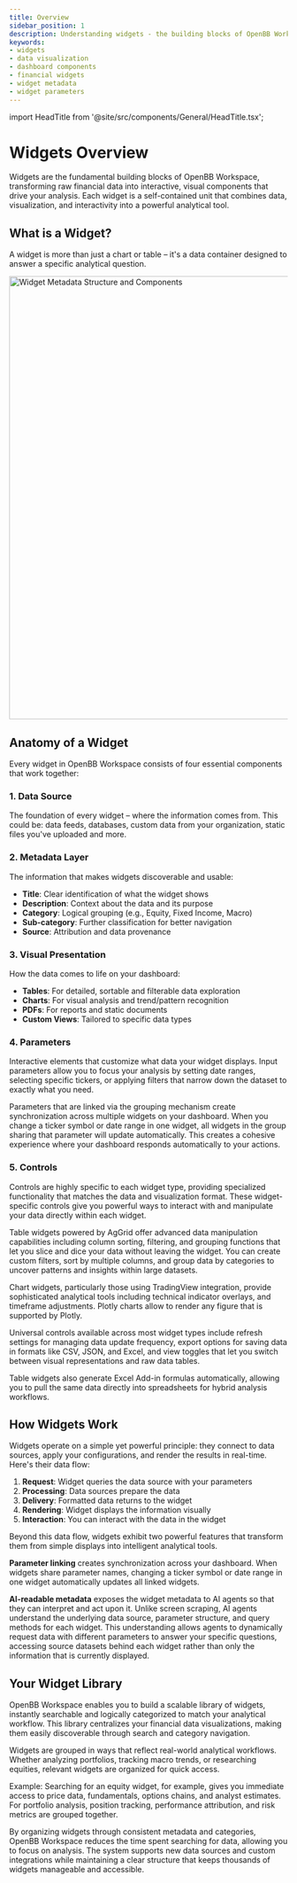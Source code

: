 ```yaml
---
title: Overview
sidebar_position: 1
description: Understanding widgets - the building blocks of OpenBB Workspace dashboards that transform raw data into actionable insights.
keywords:
- widgets
- data visualization
- dashboard components
- financial widgets
- widget metadata
- widget parameters
---
```


import HeadTitle from '@site/src/components/General/HeadTitle.tsx';

<HeadTitle title="Widgets Overview | OpenBB Workspace Docs" />

# Widgets Overview

Widgets are the fundamental building blocks of OpenBB Workspace, transforming raw financial data into interactive, visual components that drive your analysis. Each widget is a self-contained unit that combines data, visualization, and interactivity into a powerful analytical tool.

## What is a Widget?

A widget is more than just a chart or table – it's a data container designed to answer a specific analytical question.

<img width="800" alt="Widget Metadata Structure and Components" src="https://openbb-cms.directus.app/assets/132e5cda-b062-4094-8036-8c2d41db1527.png" />

## Anatomy of a Widget

Every widget in OpenBB Workspace consists of four essential components that work together:

### 1. Data Source

The foundation of every widget – where the information comes from. This could be: data feeds, databases, custom data from your organization, static files you've uploaded and more.

### 2. Metadata Layer

The information that makes widgets discoverable and usable:

- **Title**: Clear identification of what the widget shows
- **Description**: Context about the data and its purpose
- **Category**: Logical grouping (e.g., Equity, Fixed Income, Macro)
- **Sub-category**: Further classification for better navigation
- **Source**: Attribution and data provenance

### 3. Visual Presentation

How the data comes to life on your dashboard:

- **Tables**: For detailed, sortable and filterable data exploration
- **Charts**: For visual analysis and trend/pattern recognition
- **PDFs**: For reports and static documents
- **Custom Views**: Tailored to specific data types

### 4. Parameters

Interactive elements that customize what data your widget displays. Input parameters allow you to focus your analysis by setting date ranges, selecting specific tickers, or applying filters that narrow down the dataset to exactly what you need.

Parameters that are linked via the grouping mechanism create synchronization across multiple widgets on your dashboard. When you change a ticker symbol or date range in one widget, all widgets in the group sharing that parameter will update automatically. This creates a cohesive experience where your dashboard responds automatically to your actions.

### 5. Controls

Controls are highly specific to each widget type, providing specialized functionality that matches the data and visualization format. These widget-specific controls give you powerful ways to interact with and manipulate your data directly within each widget.

Table widgets powered by AgGrid offer advanced data manipulation capabilities including column sorting, filtering, and grouping functions that let you slice and dice your data without leaving the widget. You can create custom filters, sort by multiple columns, and group data by categories to uncover patterns and insights within large datasets.

Chart widgets, particularly those using TradingView integration, provide sophisticated analytical tools including technical indicator overlays, and timeframe adjustments. Plotly charts allow to render any figure that is supported by Plotly.

Universal controls available across most widget types include refresh settings for managing data update frequency, export options for saving data in formats like CSV, JSON, and Excel, and view toggles that let you switch between visual representations and raw data tables.

Table widgets also generate Excel Add-in formulas automatically, allowing you to pull the same data directly into spreadsheets for hybrid analysis workflows.

## How Widgets Work

Widgets operate on a simple yet powerful principle: they connect to data sources, apply your configurations, and render the results in real-time. Here's their data flow:

1. **Request**: Widget queries the data source with your parameters
2. **Processing**: Data sources prepare the data
3. **Delivery**: Formatted data returns to the widget
4. **Rendering**: Widget displays the information visually
5. **Interaction**: You can interact with the data in the widget

Beyond this data flow, widgets exhibit two powerful features that transform them from simple displays into intelligent analytical tools.

**Parameter linking** creates synchronization across your dashboard. When widgets share parameter names, changing a ticker symbol or date range in one widget automatically updates all linked widgets.

**AI-readable metadata** exposes the widget metadata to AI agents so that they can interpret and act upon it. Unlike screen scraping, AI agents understand the underlying data source, parameter structure, and query methods for each widget. This understanding allows agents to dynamically request data with different parameters to answer your specific questions, accessing source datasets behind each widget rather than only the information that is currently displayed.

## Your Widget Library

OpenBB Workspace enables you to build a scalable library of widgets, instantly searchable and logically categorized to match your analytical workflow. This library centralizes your financial data visualizations, making them easily discoverable through search and category navigation.

Widgets are grouped in ways that reflect real-world analytical workflows. Whether analyzing portfolios, tracking macro trends, or researching equities, relevant widgets are organized for quick access.

Example: Searching for an equity widget, for example, gives you immediate access to price data, fundamentals, options chains, and analyst estimates. For portfolio analysis, position tracking, performance attribution, and risk metrics are grouped together.

By organizing widgets through consistent metadata and categories, OpenBB Workspace reduces the time spent searching for data, allowing you to focus on analysis. The system supports new data sources and custom integrations while maintaining a clear structure that keeps thousands of widgets manageable and accessible.
